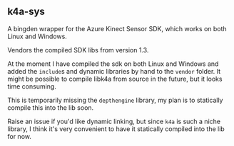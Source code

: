 k4a-sys
-------
A bingden wrapper for the Azure Kinect Sensor SDK, which works on both Linux and Windows.

Vendors the compiled SDK libs from version 1.3.

At the moment I have compiled the sdk on both Linux and Windows
and added the `include`s and dynamic libraries by hand to the 
`vendor` folder. It might be possible to compile libk4a from source in the future,
but it looks time consuming.

This is temporarily missing the `depthengine` library, my plan is to statically compile this into the lib soon.

Raise an issue if you'd like dynamic linking, but since `k4a` is such
a niche library, I think it's very convenient to have it statically compiled
into the lib for now.

